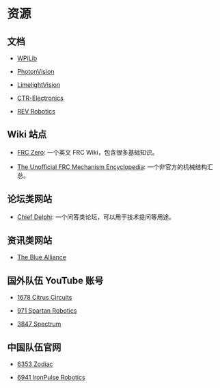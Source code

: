# 资源

## 文档

- [WPiLib](https://wpilib.org/)

- [PhotonVision](https://photonvision.org/)

- [LimelightVision](https://limelightvision.io/)

- [CTR-Electronics](https://store.ctr-electronics.com/)

- [REV Robotics](https://www.revrobotics.com/)

## Wiki 站点

- [FRC Zero](https://frczero.org): 一个英文 FRC Wiki，包含很多基础知识。

- [The Unofficial FRC Mechanism Encyclopedia](https://www.projectb.net.au/resources/robot-mechanisms/): 一个非官方的机械结构汇总。

## 论坛类网站

- [Chief Delphi](https://www.chiefdelphi.com): 一个问答类论坛，可以用于技术提问等用途。

## 资讯类网站

- [The Blue Alliance](https://www.thebluealliance.com)

## 国外队伍 YouTube 账号

- [1678 Citrus Circuits](https://www.youtube.com/@citruscircuits)

- [971 Spartan Robotics](https://www.youtube.com/@smanrobotics)

- [3847 Spectrum](https://www.youtube.com/@Spectrum3847)

## 中国队伍官网

- [6353 Zodiac](http://zodiac6353.cn/)

- [6941 IronPulse Robotics](https://www.ironpulse.net/)

